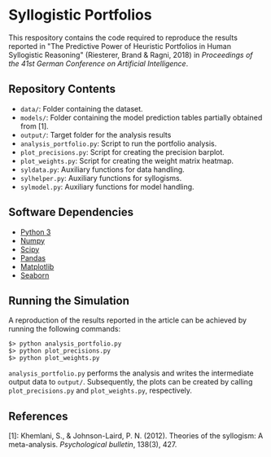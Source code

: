 Syllogistic Portfolios
======================

This respository contains the code required to reproduce the results reported in "The Predictive Power of Heuristic Portfolios in Human Syllogistic Reasoning" (Riesterer, Brand & Ragni, 2018) in *Proceedings of the 41st German Conference on Artificial Intelligence*.

## Repository Contents

- `data/`: Folder containing the dataset.
- `models/`: Folder containing the model prediction tables partially obtained from [1].
- `output/`: Target folder for the analysis results
- `analysis_portfolio.py`: Script to run the portfolio analysis.
- `plot_precisions.py`: Script for creating the precision barplot.
- `plot_weights.py`: Script for creating the weight matrix heatmap.
- `syldata.py`: Auxiliary functions for data handling.
- `sylhelper.py`: Auxiliary functions for syllogisms.
- `sylmodel.py`: Auxiliary functions for model handling.

## Software Dependencies

- [Python 3](https://www.python.org)
- [Numpy](http://www.numpy.org)
- [Scipy](https://www.scipy.org)
- [Pandas](https://pandas.pydata.org)
- [Matplotlib](https://matplotlib.org)
- [Seaborn](https://seaborn.pydata.org)

## Running the Simulation

A reproduction of the results reported in the article can be achieved by running the following commands:

```shell
$> python analysis_portfolio.py
$> python plot_precisions.py
$> python plot_weights.py
```

`analysis_portfolio.py` performs the analysis and writes the intermediate output data to `output/`. Subsequently, the plots can be created by calling `plot_precisions.py` and `plot_weights.py`, respectively.

## References

[1]: Khemlani, S., & Johnson-Laird, P. N. (2012). Theories of the syllogism: A meta-analysis. *Psychological bulletin*, 138(3), 427.
